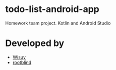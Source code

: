 # todo-list-android-app
Homework team project. Kotlin and Android Studio

# Developed by
- [Wisuy](https://github.com/Wisuy)
- [rootblind](https://github.com/rootblind)
